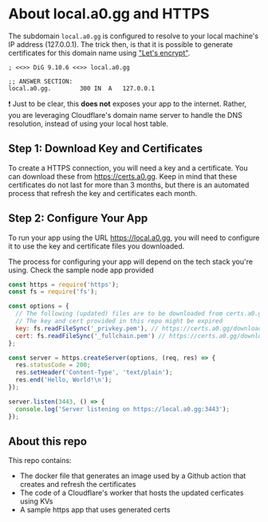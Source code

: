 # About local.a0.gg and HTTPS

The subdomain ```local.a0.gg``` is configured to resolve to your local machine's IP address (127.0.0.1). The trick then, is that it is possible to generate certificates for this domain name using ["Let's encrypt"](https://letsencrypt.org/).

```
; <<>> DiG 9.10.6 <<>> local.a0.gg

;; ANSWER SECTION:
local.a0.gg.		300	IN	A	127.0.0.1
```

 :exclamation: Just to be clear, this **does not** exposes your app to the internet. Rather, you are leveraging Cloudflare's domain name server to handle the DNS resolution, instead of using your local host table.

## Step 1: Download Key and Certificates

To create a HTTPS connection, you will need a key and a certificate. You can download these from https://certs.a0.gg. Keep in mind that these certificates do not last for more than 3 months, but there is an automated process that refresh the key and certificates each month.

## Step 2: Configure Your App

To run your app using the URL https://local.a0.gg, you will need to configure it to use the key and certificate files you downloaded.

The process for configuring your app will depend on the tech stack you're using. Check the sample node app provided

```js
const https = require('https');
const fs = require('fs');

const options = {
  // The following (updated) files are to be downloaded from certs.a0.gg.
  // The key and cert provided in this repo might be expired
  key: fs.readFileSync('_privkey.pem'), // https://certs.a0.gg/download?key=_privkey.pem
  cert: fs.readFileSync('_fullchain.pem') // https://certs.a0.gg/download?key=_fullchain.pem
};

const server = https.createServer(options, (req, res) => {
  res.statusCode = 200;
  res.setHeader('Content-Type', 'text/plain');
  res.end('Hello, World!\n');
});

server.listen(3443, () => {
  console.log('Server listening on https://local.a0.gg:3443');
});
```

## About this repo

This repo contains:
- The docker file that generates an image used by a Github action that creates and refresh the certificates
- The code of a Cloudflare's worker that hosts the updated cerficates using KVs
- A sample https app that uses generated certs